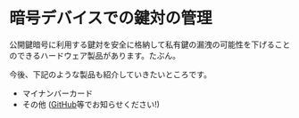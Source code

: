# 暗号デバイスでの鍵対の管理
公開鍵暗号に利用する鍵対を安全に格納して私有鍵の漏洩の可能性を下げることのできるハードウェア製品があります。たぶん。

今後、下記のような製品も紹介していきたいところです。

- マイナンバーカード
- その他 ([GitHub](https://github.com/zunda/mitome.in)等でお知らせください!)
